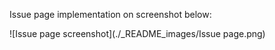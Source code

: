 Issue page implementation on screenshot below:

![Issue page screenshot](./_README_images/Issue page.png)
